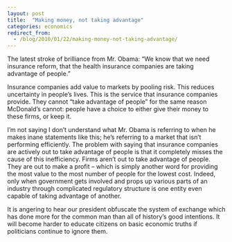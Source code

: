 ```yaml
---
layout: post
title:  "Making money, not taking advantage"
categories: economics
redirect_from:
  - /blog/2010/01/22/making-money-not-taking-advantage/
---
```


The latest stroke of brilliance from Mr. Obama: “We know that we need insurance reform, that the health insurance companies are taking advantage of people.”

<!-- more -->

Insurance companies add value to markets by pooling risk. This reduces uncertainty in people’s lives. This is the service that insurance companies provide. They cannot “take advantage of people” for the same reason McDonald’s cannot: people have a choice to either give their money to these firms, or keep it.

I’m not saying I don’t understand what Mr. Obama is referring to when he makes inane statements like this; he’s referring to a market that isn’t performing efficiently. The problem with saying that insurance companies are actively out to take advantage of people is that it completely misses the cause of this inefficiency. Firms aren’t out to take advantage of people. They are out to make a profit – which is simply another word for providing the most value to the most number of people for the lowest cost. Indeed, only when government gets involved and props up various parts of an industry through complicated regulatory structure is one entity even capable of taking advantage of another.

It is angering to hear our president obfuscate the system of exchange which has done more for the common man than all of history’s good intentions. It will become harder to educate citizens on basic economic truths if politicians continue to ignore them.
